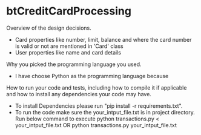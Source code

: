 # btCreditCardProcessing
Overview of the design decisions.
- Card properties like number, limit, balance and where the card number is valid or not are mentioned in 'Card' class
- User properties like name and card details 

Why you picked the programming language you used.
- I have choose Python as the programming language because 

How to run your code and tests, including how to compile it if applicable and how to install any dependencies your code may have.
- To install Dependencies please run "pip install -r requirements.txt". 
- To run the code make sure the your_intput_file.txt is in project directory. Run below command to execute
python transactions.py < your_intput_file.txt
OR
python transactions.py your_intput_file.txt
